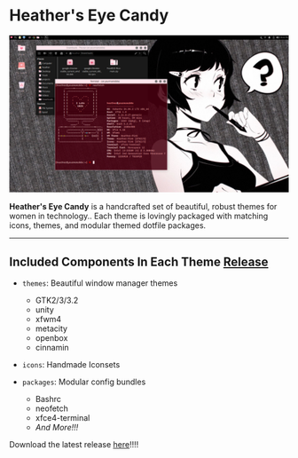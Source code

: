 # Heather's Eye Candy

![CyberPink Screenshot](screenshots/screenshot1.png)

**Heather's Eye Candy** is a handcrafted set of beautiful, robust themes for women in technology.. Each theme is
lovingly packaged with matching icons, themes, and modular themed dotfile packages.

---

## Included Components In Each Theme [Release](https://github.com/heathershaw821/Heathers-eye-candy/releases)

- `themes`: Beautiful window manager themes
  - GTK2/3/3.2
  - unity
  - xfwm4
  - metacity
  - openbox
  - cinnamin

- `icons`: Handmade Iconsets
- `packages`: Modular config bundles
  - Bashrc
  - neofetch
  - xfce4-terminal
  - *And More!!!*

Download the latest release [here](https://github.com/heathershaw821/Heathers-eye-candy/releases)!!!!
